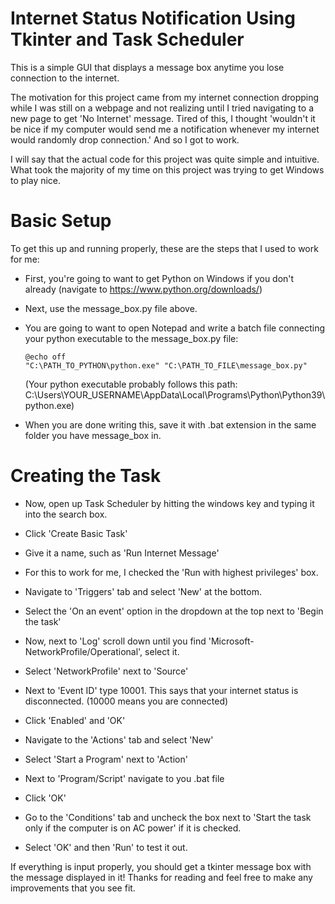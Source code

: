 # Internet Status Notification Using Tkinter and Task Scheduler

This is a simple GUI that displays a message box anytime you lose connection to the internet.

The motivation for this project came from my internet connection dropping while I was still on a webpage and not realizing until I tried navigating to a new page
to get 'No Internet' message. Tired of this, I thought 'wouldn't it be nice if my computer would send me a notification whenever my internet would randomly drop connection.'
And so I got to work.

I will say that the actual code for this project was quite simple and intuitive. What took the majority of my time on this project was trying to get Windows to play nice.

# Basic Setup

To get this up and running properly, these are the steps that I used to work for me:

- First, you're going to want to get Python on Windows if you don't already (navigate to https://www.python.org/downloads/)

- Next, use the message_box.py file above.

- You are going to want to open Notepad and write a batch file connecting your python executable to the message_box.py file:
  ```
  @echo off
  "C:\PATH_TO_PYTHON\python.exe" "C:\PATH_TO_FILE\message_box.py"
  ```
  (Your python executable probably follows this path: C:\Users\YOUR_USERNAME\AppData\Local\Programs\Python\Python39\python.exe)
  
 - When you are done writing this, save it with .bat extension in the same folder you have message_box in.
 
 # Creating the Task
 
 - Now, open up Task Scheduler by hitting the windows key and typing it into the search box.

 - Click 'Create Basic Task'
 
 - Give it a name, such as 'Run Internet Message'
 
 - For this to work for me, I checked the 'Run with highest privileges' box.
 
 - Navigate to 'Triggers' tab and select 'New' at the bottom.
 
 - Select the 'On an event' option in the dropdown at the top next to 'Begin the task'
 
 - Now, next to 'Log' scroll down until you find 'Microsoft-NetworkProfile/Operational', select it.
 
 - Select 'NetworkProfile' next to 'Source'
 
 - Next to 'Event ID' type 10001. This says that your internet status is disconnected. (10000 means you are connected)
 
 - Click 'Enabled' and 'OK'
 
 - Navigate to  the 'Actions' tab and select 'New'
 
 - Select 'Start a Program' next to 'Action'
 
 - Next to 'Program/Script' navigate to you .bat file
 
 - Click 'OK'
 
 - Go to the 'Conditions' tab and uncheck the box next to 'Start the task only if the computer is on AC power' if it is checked.
 
 - Select 'OK' and then 'Run' to test it out.

If everything is input properly, you should get a tkinter message box with the message displayed in it!
Thanks for reading and feel free to make any improvements that you see fit.
 
 
